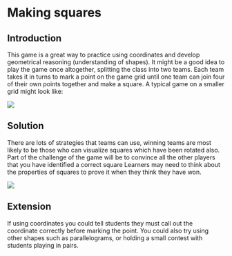 # Making squares

## Introduction

This game is a great way to practice using coordinates and develop geometrical reasoning (understanding of shapes). It might be a good idea to play the game once altogether, splitting the class into two teams. Each team takes it in turns to mark a point on the game grid until one team can join four of their own points together and make a square. A typical game on a smaller grid might look like:

![](https://github.com/supportingami/sami-maths-club/blob/master/maths-club-pack/images/making-squares-2.png?raw=true)

## Solution

There are lots of strategies that teams can use, winning teams are most likely to be those who can visualize squares which have been rotated also. 
Part of the challenge of the game will be to convince all the other players that you have identified a correct square 
Learners may need to think about the properties of squares to prove it when they think they have won.

![](https://github.com/supportingami/sami-maths-club/blob/master/maths-club-pack/images/making-squares-3.png?raw=true)

## Extension

If using coordinates you could tell students they must call out the coordinate correctly before marking the point. You could also try using other shapes such as parallelograms, or holding a small contest with students playing in pairs. 

